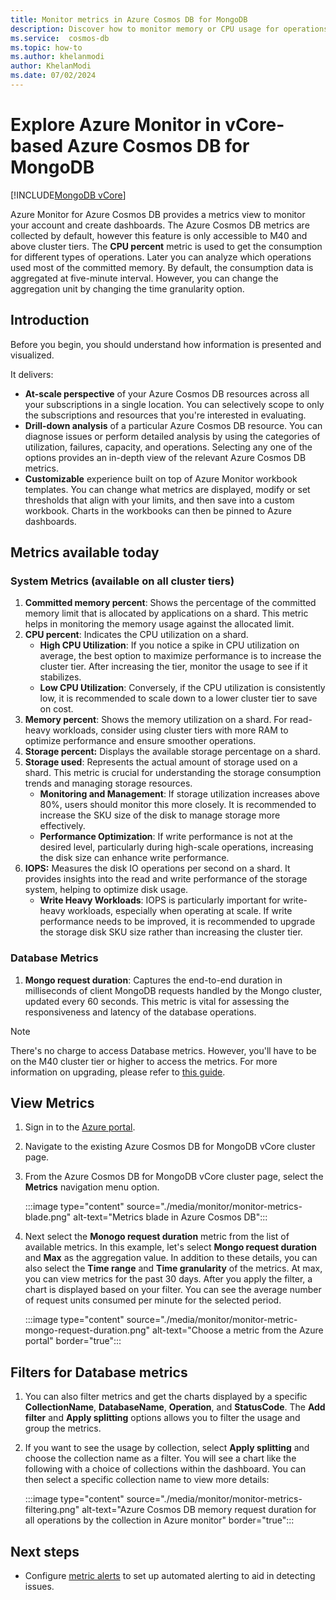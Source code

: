 ```yaml
---
title: Monitor metrics in Azure Cosmos DB for MongoDB 
description: Discover how to monitor memory or CPU usage for operations in Azure Cosmos DB. Account owners can identify resource-intensive operations.
ms.service:  cosmos-db
ms.topic: how-to
ms.author: khelanmodi
author: KhelanModi
ms.date: 07/02/2024
---
```


# Explore Azure Monitor in vCore-based Azure Cosmos DB for MongoDB
[!INCLUDE[MongoDB vCore](~/reusable-content/ce-skilling/azure/includes/cosmos-db/includes/appliesto-mongodb-vcore.md)]

Azure Monitor for Azure Cosmos DB provides a metrics view to monitor your account and create dashboards. The Azure Cosmos DB metrics are collected by default, however this feature is only accessible to M40 and above cluster tiers. The **CPU  percent** metric is used to get the consumption for different types of operations. Later you can analyze which operations used most of the committed memory. By default, the consumption data is aggregated at five-minute interval. However, you can change the aggregation unit by changing the time granularity option.

## Introduction

Before you begin, you should understand how information is presented and visualized.

It delivers:

* **At-scale perspective** of your Azure Cosmos DB resources across all your subscriptions in a single location. You can selectively scope to only the subscriptions and resources that you're interested in evaluating.
* **Drill-down analysis** of a particular Azure Cosmos DB resource. You can diagnose issues or perform detailed analysis by using the categories of utilization, failures, capacity, and operations. Selecting any one of the options provides an in-depth view of the relevant Azure Cosmos DB metrics.
* **Customizable** experience built on top of Azure Monitor workbook templates. You can change what metrics are displayed, modify or set thresholds that align with your limits, and then save into a custom workbook. Charts in the workbooks can then be pinned to Azure dashboards.

## Metrics available today
### System Metrics (available on all cluster tiers)
1. **Committed memory percent**: Shows the percentage of the committed memory limit that is allocated by applications on a shard. This metric helps in monitoring the memory usage against the allocated limit.
1. **CPU percent**: Indicates the CPU utilization on a shard. 
   - **High CPU Utilization**: If you notice a spike in CPU utilization on average, the best option to maximize performance is to increase the cluster tier. After increasing the tier, monitor the usage to see if it stabilizes.
   - **Low CPU Utilization**: Conversely, if the CPU utilization is consistently low, it is recommended to scale down to a lower cluster tier to save on cost.
1. **Memory percent**: Shows the memory utilization on a shard. For read-heavy workloads, consider using cluster tiers with more RAM to optimize performance and ensure smoother operations.
1. **Storage percent:** Displays the available storage percentage on a shard. 
1. **Storage used**: Represents the actual amount of storage used on a shard. This metric is crucial for understanding the storage consumption trends and managing storage resources.
   - **Monitoring and Management**: If storage utilization increases above 80%, users should monitor this more closely. It is recommended to increase the SKU size of the disk to manage storage more effectively.
   - **Performance Optimization**: If write performance is not at the desired level, particularly during high-scale operations, increasing the disk size can enhance write performance.
1. **IOPS:** Measures the disk IO operations per second on a shard. It provides insights into the read and write performance of the storage system, helping to optimize disk usage.
   - **Write Heavy Workloads**: IOPS is particularly important for write-heavy workloads, especially when operating at scale. If write performance needs to be improved, it is recommended to upgrade the storage disk SKU size rather than increasing the cluster tier.

### Database Metrics 
1. **Mongo request duration**: Captures the end-to-end duration in milliseconds of client MongoDB requests handled by the Mongo cluster, updated every 60 seconds. This metric is vital for assessing the responsiveness and latency of the database operations.

>[!NOTE]
>There's no charge to access Database metrics. However, you'll have to be on the M40 cluster tier or higher to access the metrics. For more information on upgrading, please refer to [this guide](./how-to-scale-cluster.md).


## View Metrics

1. Sign in to the [Azure portal](https://portal.azure.com).

2. Navigate to the existing Azure Cosmos DB for MongoDB vCore cluster page.

3. From the Azure Cosmos DB for MongoDB vCore cluster page, select the **Metrics** navigation menu option.

   :::image type="content" source="./media/monitor/monitor-metrics-blade.png" alt-text="Metrics blade in Azure Cosmos DB":::

1. Next select the **Monogo request duration** metric from the list of available metrics. In this example, let's select **Mongo request duration** and **Max** as the aggregation value. In addition to these details, you can also select the **Time range** and **Time granularity** of the metrics. At max, you can view metrics for the past 30 days.  After you apply the filter, a chart is displayed based on your filter. You can see the average number of request units consumed per minute for the selected period.  

   :::image type="content" source="./media/monitor/monitor-metric-mongo-request-duration.png" alt-text="Choose a metric from the Azure portal" border="true":::

## Filters for Database metrics

1. You can also filter metrics and get the charts displayed by a specific **CollectionName**, **DatabaseName**, **Operation**, and **StatusCode**. The **Add filter** and **Apply splitting** options allows you to filter the usage and group the metrics.

1. If you want to see the usage by collection, select **Apply splitting** and choose the collection name as a filter. You will see a chart like the following with a choice of collections within the dashboard. You can then select a specific collection name to view more details:

   :::image type="content" source="./media/monitor/monitor-metrics-filtering.png" alt-text="Azure Cosmos DB memory request duration for all operations by the collection in Azure monitor" border="true":::

## Next steps

* Configure [metric alerts](../../../azure-monitor/alerts/alerts-metric.md) to set up automated alerting to aid in detecting issues.